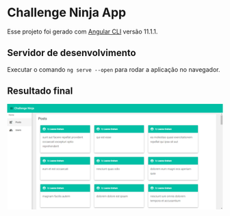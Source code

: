 # Challenge Ninja App

Esse projeto foi gerado com [Angular CLI](https://github.com/angular/angular-cli) versão 11.1.1.

## Servidor de desenvolvimento

Executar o comando `ng serve --open` para rodar a aplicação no navegador.

## Resultado final

![Listagem Layout](src/assets/resultado.png)

